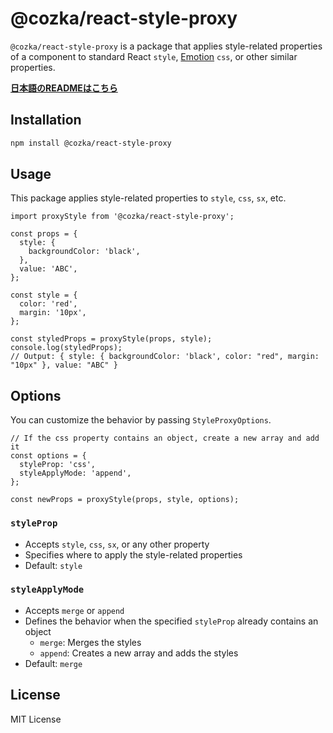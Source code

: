 # @cozka/react-style-proxy

`@cozka/react-style-proxy` is a package that applies style-related properties of a component to standard React `style`, [Emotion](https://emotion.sh/docs/introduction) `css`, or other similar properties.

**[日本語のREADMEはこちら](./README.ja.md)**

## Installation

```sh
npm install @cozka/react-style-proxy
```

## Usage

This package applies style-related properties to `style`, `css`, `sx`, etc.

```tsx
import proxyStyle from '@cozka/react-style-proxy';

const props = {
  style: {
    backgroundColor: 'black',
  },
  value: 'ABC',
};

const style = {
  color: 'red',
  margin: '10px',
};

const styledProps = proxyStyle(props, style);
console.log(styledProps);
// Output: { style: { backgroundColor: 'black', color: "red", margin: "10px" }, value: "ABC" }
```

## Options

You can customize the behavior by passing `StyleProxyOptions`.

```tsx
// If the css property contains an object, create a new array and add it
const options = {
  styleProp: 'css',
  styleApplyMode: 'append',
};

const newProps = proxyStyle(props, style, options);
```

### `styleProp`

- Accepts `style`, `css`, `sx`, or any other property
- Specifies where to apply the style-related properties
- Default: `style`

### `styleApplyMode`

- Accepts `merge` or `append`
- Defines the behavior when the specified `styleProp` already contains an object
  - `merge`: Merges the styles
  - `append`: Creates a new array and adds the styles
- Default: `merge`

## License

MIT License
